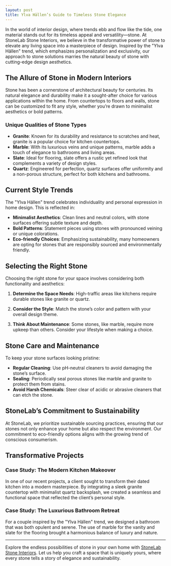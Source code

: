 ```yaml
---
layout: post
title: Ylva Hällen’s Guide to Timeless Stone Elegance
---
```




In the world of interior design, where trends ebb and flow like the tide, one material stands out for its timeless appeal and versatility—stone. At StoneLab Stone Interiors, we believe in the transformative power of stone to elevate any living space into a masterpiece of design. Inspired by the "Ylva Hällen" trend, which emphasizes personalization and exclusivity, our approach to stone solutions marries the natural beauty of stone with cutting-edge design aesthetics.

## The Allure of Stone in Modern Interiors

Stone has been a cornerstone of architectural beauty for centuries. Its natural elegance and durability make it a sought-after choice for various applications within the home. From countertops to floors and walls, stone can be customized to fit any style, whether you’re drawn to minimalist aesthetics or bold patterns.

### Unique Qualities of Stone Types

- **Granite**: Known for its durability and resistance to scratches and heat, granite is a popular choice for kitchen countertops.
- **Marble**: With its luxurious veins and unique patterns, marble adds a touch of elegance to bathrooms and living areas.
- **Slate**: Ideal for flooring, slate offers a rustic yet refined look that complements a variety of design styles.
- **Quartz**: Engineered for perfection, quartz surfaces offer uniformity and a non-porous structure, perfect for both kitchens and bathrooms.

## Current Style Trends

The "Ylva Hällen" trend celebrates individuality and personal expression in home design. This is reflected in:

- **Minimalist Aesthetics**: Clean lines and neutral colors, with stone surfaces offering subtle texture and depth.
- **Bold Patterns**: Statement pieces using stones with pronounced veining or unique colorations.
- **Eco-friendly Choices**: Emphasizing sustainability, many homeowners are opting for stones that are responsibly sourced and environmentally friendly.

## Selecting the Right Stone

Choosing the right stone for your space involves considering both functionality and aesthetics:

1. **Determine the Space Needs**: High-traffic areas like kitchens require durable stones like granite or quartz.
   
2. **Consider the Style**: Match the stone’s color and pattern with your overall design theme. 

3. **Think About Maintenance**: Some stones, like marble, require more upkeep than others. Consider your lifestyle when making a choice.

## Stone Care and Maintenance

To keep your stone surfaces looking pristine:

- **Regular Cleaning**: Use pH-neutral cleaners to avoid damaging the stone’s surface.
- **Sealing**: Periodically seal porous stones like marble and granite to protect them from stains.
- **Avoid Harsh Chemicals**: Steer clear of acidic or abrasive cleaners that can etch the stone.

## StoneLab’s Commitment to Sustainability

At StoneLab, we prioritize sustainable sourcing practices, ensuring that our stones not only enhance your home but also respect the environment. Our commitment to eco-friendly options aligns with the growing trend of conscious consumerism.

## Transformative Projects

### Case Study: The Modern Kitchen Makeover

In one of our recent projects, a client sought to transform their dated kitchen into a modern masterpiece. By integrating a sleek granite countertop with minimalist quartz backsplash, we created a seamless and functional space that reflected the client’s personal style.

### Case Study: The Luxurious Bathroom Retreat

For a couple inspired by the "Ylva Hällen" trend, we designed a bathroom that was both opulent and serene. The use of marble for the vanity and slate for the flooring brought a harmonious balance of luxury and nature.

---

Explore the endless possibilities of stone in your own home with [StoneLab Stone Interiors](https://stonelab.se). Let us help you craft a space that is uniquely yours, where every stone tells a story of elegance and sustainability.